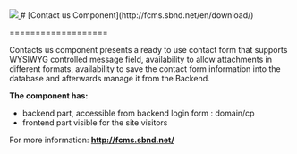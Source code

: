 <a href="http://fcms.sbnd.net">
  <img src="http://fcms.sbnd.net/upload/logo.png">
</a>
# [Contact us Component](http://fcms.sbnd.net/en/download/) 

===================

Contacts us component presents a ready to use contact form that supports WYSIWYG controlled message field, availability to allow attachments in different formats, availability to save the contact form information into the database and afterwards manage it from the Backend. 

**The component has:**
- backend part, accessible from backend login form : domain/cp
- frontend part visible for the site visitors

For more information: **http://fcms.sbnd.net/**
